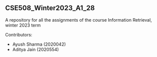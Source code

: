## CSE508_Winter2023_A1_28
A repository for all the assignments of the course Information Retrieval, winter 2023 term

Contributors: 
- Ayush Sharma (2020042)
- Aditya Jain (2020554)
